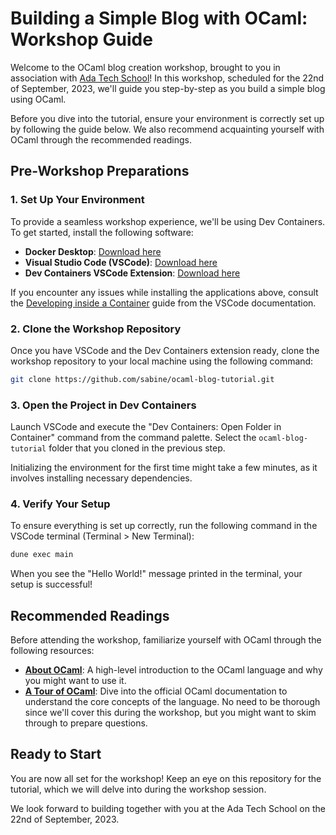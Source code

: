 # Building a Simple Blog with OCaml: Workshop Guide

Welcome to the OCaml blog creation workshop, brought to you in association with [Ada Tech School](https://adatechschool.fr/)! In this workshop, scheduled for the 22nd of September, 2023, we'll guide you step-by-step as you build a simple blog using OCaml.

Before you dive into the tutorial, ensure your environment is correctly set up by following the guide below. We also recommend acquainting yourself with OCaml through the recommended readings.

## Pre-Workshop Preparations

### 1. Set Up Your Environment

To provide a seamless workshop experience, we'll be using Dev Containers. To get started, install the following software:

- **Docker Desktop**: [Download here](https://www.docker.com/products/docker-desktop/)
- **Visual Studio Code (VSCode)**: [Download here](https://code.visualstudio.com/)
- **Dev Containers VSCode Extension**: [Download here](https://marketplace.visualstudio.com/items?itemName=ms-vscode-remote.remote-containers)

If you encounter any issues while installing the applications above, consult the [Developing inside a Container](https://code.visualstudio.com/docs/devcontainers/containers) guide from the VSCode documentation.

### 2. Clone the Workshop Repository

Once you have VSCode and the Dev Containers extension ready, clone the workshop repository to your local machine using the following command:

```sh
git clone https://github.com/sabine/ocaml-blog-tutorial.git
```

### 3. Open the Project in Dev Containers

Launch VSCode and execute the "Dev Containers: Open Folder in Container" command from the command palette. Select the `ocaml-blog-tutorial` folder that you cloned in the previous step.

Initializing the environment for the first time might take a few minutes, as it involves installing necessary dependencies.

### 4. Verify Your Setup

To ensure everything is set up correctly, run the following command in the VSCode terminal (Terminal > New Terminal):

```sh
dune exec main
```

When you see the "Hello World!" message printed in the terminal, your setup is successful!

## Recommended Readings

Before attending the workshop, familiarize yourself with OCaml through the following resources:

- **[About OCaml](https://ocaml.org/about)**: A high-level introduction to the OCaml language and why you might want to use it.
- **[A Tour of OCaml](https://staging.ocaml.org/docs/a-tour-of-ocaml)**: Dive into the official OCaml documentation to understand the core concepts of the language. No need to be thorough since we'll cover this during the workshop, but you might want to skim through to prepare questions.

## Ready to Start

You are now all set for the workshop! Keep an eye on this repository for the tutorial, which we will delve into during the workshop session.

We look forward to building together with you at the Ada Tech School on the 22nd of September, 2023.
